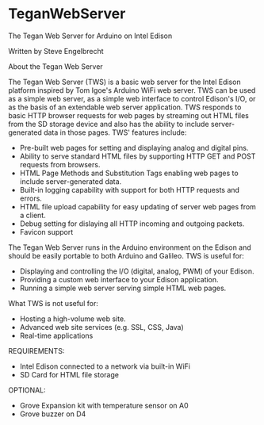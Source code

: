 # TeganWebServer
The Tegan Web Server for Arduino on Intel Edison

Written by Steve Engelbrecht

About the Tegan Web Server 

The Tegan Web Server (TWS) is a basic web server for the Intel Edison platform inspired by Tom Igoe's Arduino WiFi web server. TWS can be used as a simple web server, as a simple web interface to control Edison's I/O, or as the basis of an extendable web server application. TWS responds to basic HTTP browser requests for web pages by streaming out HTML files from the SD storage device and also has the ability to include server-generated data in those pages. TWS' features include: 

* Pre-built web pages for setting and displaying analog and digital pins.
* Ability to serve standard HTML files by supporting HTTP GET and POST requests from browsers.
* HTML Page Methods and Substitution Tags enabling web pages to include server-generated data.
* Built-in logging capability with support for both HTTP requests and errors.
* HTML file upload capability for easy updating of server web pages from a client.
* Debug setting for dislaying all HTTP incoming and outgoing packets.
* Favicon support

The Tegan Web Server runs in the Arduino environment on the Edison and should be easily portable to both Arduino and Galileo. TWS is useful for:

* Displaying and controlling the I/O (digital, analog, PWM) of your Edison.
* Providing a custom web interface to your Edison application.
* Running a simple web server serving simple HTML web pages.

What TWS is not useful for:

* Hosting a high-volume web site.
* Advanced web site services (e.g. SSL, CSS, Java)
* Real-time applications

REQUIREMENTS:
* Intel Edison connected to a network via built-in WiFi
* SD Card for HTML file storage
 
OPTIONAL:
* Grove Expansion kit with temperature sensor on A0
* Grove buzzer on D4
